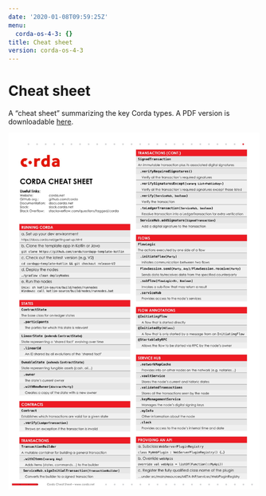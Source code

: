 ```yaml
---
date: '2020-01-08T09:59:25Z'
menu:
  corda-os-4-3: {}
title: Cheat sheet
version: corda-os-4-3
---
```



# Cheat sheet

A “cheat sheet” summarizing the key Corda types. A PDF version is downloadable [here](_static/corda-cheat-sheet.pdf).

![cheatsheet](resources/cheatsheet.jpg "cheatsheet")
